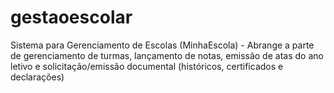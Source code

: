# gestaoescolar
Sistema para Gerenciamento de Escolas (MinhaEscola) - Abrange a parte de gerenciamento de turmas, lançamento de notas, emissão de atas do ano letivo e solicitação/emissão documental (históricos, certificados e declarações)
